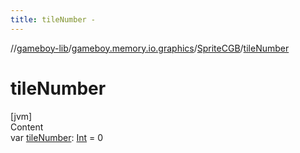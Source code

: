 ```yaml
---
title: tileNumber -
---
```

//[gameboy-lib](../../index.md)/[gameboy.memory.io.graphics](../index.md)/[SpriteCGB](index.md)/[tileNumber](tile-number.md)



# tileNumber  
[jvm]  
Content  
var [tileNumber](tile-number.md): [Int](https://kotlinlang.org/api/latest/jvm/stdlib/kotlin/-int/index.html) = 0  



